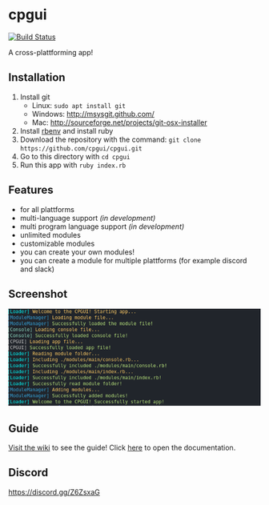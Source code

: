 # cpgui

[![Build Status](https://travis-ci.com/cpgui/cpgui.svg?branch=master)](https://travis-ci.com/cpgui/cpgui)

A cross-plattforming app!

## Installation

1. Install git
    - Linux: `sudo apt install git`
    - Windows: <http://msysgit.github.com/>
    - Mac: <http://sourceforge.net/projects/git-osx-installer>
2. Install [rbenv](https://github.com/rbenv/rbenv) and install ruby
3. Download the repository with the command: `git clone https://github.com/cpgui/cpgui.git`
4. Go to this directory with `cd cpgui`
5. Run this app with `ruby index.rb`

## Features

- for all plattforms
- multi-language support _(in development)_
- multi program language support _(in development)_
- unlimited modules
- customizable modules
- you can create your own modules!
- you can create a module for multiple plattforms (for example discord and slack)

## Screenshot

![Console screenshot](https://github.com/cpgui/cpgui/raw/master/assets/screenshot.png "Screenshot from the application")

## Guide

[Visit the wiki](https://github.com/cpgui/cpgui/wiki) to see the guide! Click [here](https://cpgui.github.io/cpgui/index.html) to open the documentation.

## Discord

<https://discord.gg/Z6ZsxaG>
